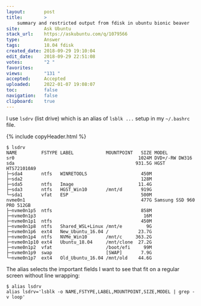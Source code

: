 ```yaml
---
layout:       post
title:        >
    summary and restricted output from fdisk in ubuntu bionic beaver
site:         Ask Ubuntu
stack_url:    https://askubuntu.com/q/1079566
type:         Answer
tags:         18.04 fdisk
created_date: 2018-09-29 19:10:04
edit_date:    2018-09-29 22:51:08
votes:        "2 "
favorites:    
views:        "131 "
accepted:     Accepted
uploaded:     2022-01-07 19:08:07
toc:          false
navigation:   false
clipboard:    true
---
```


I use `lsdrv` (list drive) which is an alias of `lsblk ...` setup in my `~/.bashrc` file.

{% include copyHeader.html %}
``` 
$ lsdrv
NAME         FSTYPE LABEL            MOUNTPOINT   SIZE MODEL
sr0                                              1024M DVD+/-RW DW316  
sda                                             931.5G HGST HTS721010A9
├─sda4       ntfs   WINRETOOLS                    450M 
├─sda2                                            128M 
├─sda5       ntfs   Image                        11.4G 
├─sda3       ntfs   HGST_Win10       /mnt/d       919G 
└─sda1       vfat   ESP                           500M 
nvme0n1                                           477G Samsung SSD 960 PRO 512GB            
├─nvme0n1p5  ntfs                                 858M 
├─nvme0n1p3                                        16M 
├─nvme0n1p1  ntfs                                 450M 
├─nvme0n1p8  ntfs   Shared_WSL+Linux /mnt/e         9G 
├─nvme0n1p6  ext4   New_Ubuntu_16.04 /           23.7G 
├─nvme0n1p4  ntfs   NVMe_Win10       /mnt/c     363.2G 
├─nvme0n1p10 ext4   Ubuntu_18.04     /mnt/clone  27.2G 
├─nvme0n1p2  vfat                    /boot/efi     99M 
├─nvme0n1p9  swap                    [SWAP]       7.9G 
└─nvme0n1p7  ext4   Old_Ubuntu_16.04 /mnt/old    44.6G 

```

The alias selects the important fields I want to see that fit on a regular screen without line wrapping:

``` 
$ alias lsdrv
alias lsdrv='lsblk -o NAME,FSTYPE,LABEL,MOUNTPOINT,SIZE,MODEL | grep -v loop'

```

